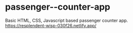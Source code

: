 # passenger--counter-app
Basic HTML, CSS, Javascript based passenger counter app. 
https://resplendent-wisp-030f26.netlify.app/
